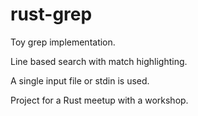 # rust-grep

Toy grep implementation. 

Line based search with match highlighting. 

A single input file or stdin is used. 

Project for a Rust meetup with a workshop. 

